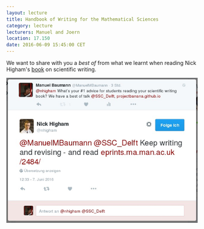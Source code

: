 ```yaml
---
layout: lecture
title: Handbook of Writing for the Mathematical Sciences
category: lecture
lecturers: Manuel and Joern
location: 17.150
date: 2016-06-09 15:45:00 CET
---
```


We want to share with you a *best of* from what we learnt when reading Nick Higham's [book] on
scientific writing.

[book]: http://epubs.siam.org/doi/book/10.1137/1.9780898719550

![photo of presentation](/../presentations/higham/images/twitter.jpg)